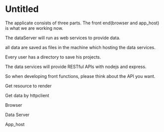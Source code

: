 # Untitled

The applicate consists of three parts. The front end\(browser and app\_host\) is what we are working now.

The dataServer will run as web services to provide data.

all data are saved as files in the machine which hosting the data services.

Every user has a directory to save his projects.

The data services will provide RESTful APIs with nodejs and express.

So when developing front functions, please think about the API you want.

Get resource to render

Get data by httpclient

Browser

Data Server

App\_host

